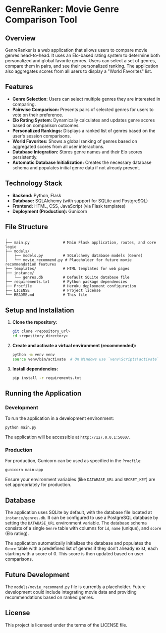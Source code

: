 # GenreRanker: Movie Genre Comparison Tool

## Overview
GenreRanker is a web application that allows users to compare movie genres head-to-head. It uses an Elo-based rating system to determine both personalized and global favorite genres. Users can select a set of genres, compare them in pairs, and see their personalized ranking. The application also aggregates scores from all users to display a "World Favorites" list.

## Features
*   **Genre Selection:** Users can select multiple genres they are interested in comparing.
*   **Pairwise Comparison:** Presents pairs of selected genres for users to vote on their preference.
*   **Elo Rating System:** Dynamically calculates and updates genre scores based on comparison outcomes.
*   **Personalized Rankings:** Displays a ranked list of genres based on the user's session comparisons.
*   **World Favorites:** Shows a global ranking of genres based on aggregated scores from all user interactions.
*   **Database Integration:** Stores genre names and their Elo scores persistently.
*   **Automatic Database Initialization:** Creates the necessary database schema and populates initial genre data if not already present.

## Technology Stack
*   **Backend:** Python, Flask
*   **Database:** SQLAlchemy (with support for SQLite and PostgreSQL)
*   **Frontend:** HTML, CSS, JavaScript (via Flask templates)
*   **Deployment (Production):** Gunicorn

## File Structure
```
.
├── main.py               # Main Flask application, routes, and core logic
├── models/
│   ├── models.py         # SQLAlchemy database models (Genre)
│   └── movie_recommend.py # Placeholder for future movie recommendation features
├── templates/            # HTML templates for web pages
├── instance/
│   └── genres.db         # Default SQLite database file
├── requirements.txt      # Python package dependencies
├── Procfile              # Heroku deployment configuration
├── LICENSE               # Project license
└── README.md             # This file
```

## Setup and Installation

1.  **Clone the repository:**
    ```bash
    git clone <repository_url>
    cd <repository_directory>
    ```
2.  **Create and activate a virtual environment (recommended):**
    ```bash
    python -m venv venv
    source venv/bin/activate  # On Windows use `venv\Scripts\activate`
    ```
3.  **Install dependencies:**
    ```bash
    pip install -r requirements.txt
    ```

## Running the Application

### Development
To run the application in a development environment:
```bash
python main.py
```
The application will be accessible at `http://127.0.0.1:5000/`.

### Production
For production, Gunicorn can be used as specified in the `Procfile`:
```bash
gunicorn main:app
```
Ensure your environment variables (like `DATABASE_URL` and `SECRET_KEY`) are set appropriately for production.

## Database
The application uses SQLite by default, with the database file located at `instance/genres.db`.
It can be configured to use a PostgreSQL database by setting the `DATABASE_URL` environment variable.
The database schema consists of a single `Genre` table with columns for `id`, `name` (unique), and `score` (Elo rating).

The application automatically initializes the database and populates the `Genre` table with a predefined list of genres if they don't already exist, each starting with a score of 0. This score is then updated based on user comparisons.

## Future Development
The `models/movie_recommend.py` file is currently a placeholder. Future development could include integrating movie data and providing recommendations based on ranked genres.

## License
This project is licensed under the terms of the LICENSE file.
